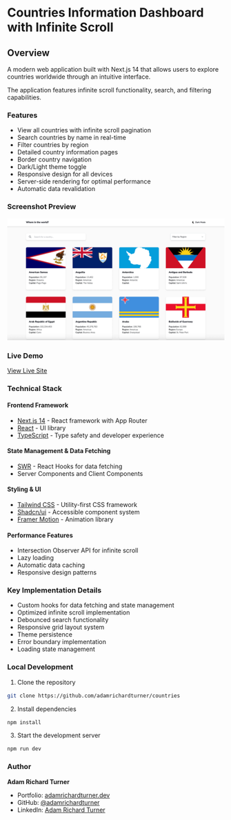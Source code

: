 # Countries Information Dashboard with Infinite Scroll

## Overview

A modern web application built with Next.js 14 that allows users to explore countries worldwide through an intuitive interface.

The application features infinite scroll functionality, search, and filtering capabilities.

### Features

- View all countries with infinite scroll pagination
- Search countries by name in real-time
- Filter countries by region
- Detailed country information pages
- Border country navigation
- Dark/Light theme toggle
- Responsive design for all devices
- Server-side rendering for optimal performance
- Automatic data revalidation

### Screenshot Preview

![](./screenshot.png)

### Live Demo

[View Live Site](https://countries.adamrichardturner.dev)

### Technical Stack

#### Frontend Framework

- [Next.js 14](https://nextjs.org/) - React framework with App Router
- [React](https://reactjs.org/) - UI library
- [TypeScript](https://www.typescriptlang.org/) - Type safety and developer experience

#### State Management & Data Fetching

- [SWR](https://swr.vercel.app/) - React Hooks for data fetching
- Server Components and Client Components

#### Styling & UI

- [Tailwind CSS](https://tailwindcss.com/) - Utility-first CSS framework
- [Shadcn/ui](https://ui.shadcn.com/) - Accessible component system
- [Framer Motion](https://www.framer.com/motion/) - Animation library

#### Performance Features

- Intersection Observer API for infinite scroll
- Lazy loading
- Automatic data caching
- Responsive design patterns

### Key Implementation Details

- Custom hooks for data fetching and state management
- Optimized infinite scroll implementation
- Debounced search functionality
- Responsive grid layout system
- Theme persistence
- Error boundary implementation
- Loading state management

### Local Development

1. Clone the repository

```bash
git clone https://github.com/adamrichardturner/countries
```

2. Install dependencies

```bash
npm install
```

3. Start the development server

```bash
npm run dev
```

### Author

**Adam Richard Turner**

- Portfolio: [adamrichardturner.dev](https://adamrichardturner.dev)
- GitHub: [@adamrichardturner](https://github.com/adamrichardturner)
- LinkedIn: [Adam Richard Turner](https://linkedin.com/in/adamrichardturner88)
